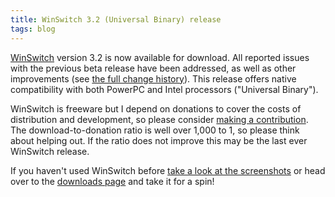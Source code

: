```yaml
---
title: WinSwitch 3.2 (Universal Binary) release
tags: blog
---
```


[WinSwitch](http://wincent.com/a/products/winswitch/) version 3.2 is now available for download. All reported issues with the previous beta release have been addressed, as well as other improvements (see [the full change history](http://wincent.com/a/products/winswitch/history/)). This release offers native compatibility with both PowerPC and Intel processors ("Universal Binary").

WinSwitch is freeware but I depend on donations to cover the costs of distribution and development, so please consider [making a contribution](https://wincent.com/a/products/winswitch/donate/). The download-to-donation ratio is well over 1,000 to 1, so please think about helping out. If the ratio does not improve this may be the last ever WinSwitch release.

If you haven't used WinSwitch before [take a look at the screenshots](http://wincent.com/a/products/winswitch/screenshots/) or head over to the [downloads page](http://wincent.com/a/products/winswitch/download/) and take it for a spin!
